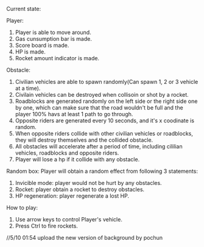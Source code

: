 Current state:

Player:
1. Player is able to move around.
2. Gas cunsumption bar is made.
3. Score board is made.
4. HP is made.
5. Rocket amount indicator is made.

Obstacle:
1. Civilian vehicles are able to spawn randomly(Can spawn 1, 2 or 3 vehicle at a time).
2. Civilain vehicles can be destroyed when collisoin or shot by a rocket.
3. Roadblocks are generated randomly on the left side or the right side one by one, which can make sure that the road wouldn't be full and the player 100% havs at least 1 path to go through.
4. Opposite riders are generated every 10 seconds, and it's x coodinate is random.
5. When opposite riders collide with other civilian vehicles or roadblocks, they will destroy themselves and the collided obstacle.
6. All obstacles will accelerate after a period of time, including cililian vehicles, roadblocks and opposite riders.
7. Player will lose a hp if it collide with any obstacle.

Random box:
Player will obtain a random effect from following 3 statements:
1. Invicible mode: player would not be hurt by any obstacles.
2. Rocket: player obtain a rocket to destroy obstacles.
3. HP regeneration: player regenerate a lost HP.


How to play:
1. Use arrow keys to control Player's vehicle.
2. Press Ctrl to fire rockets.

//5/10 01:54 upload the new version of background by pochun 


